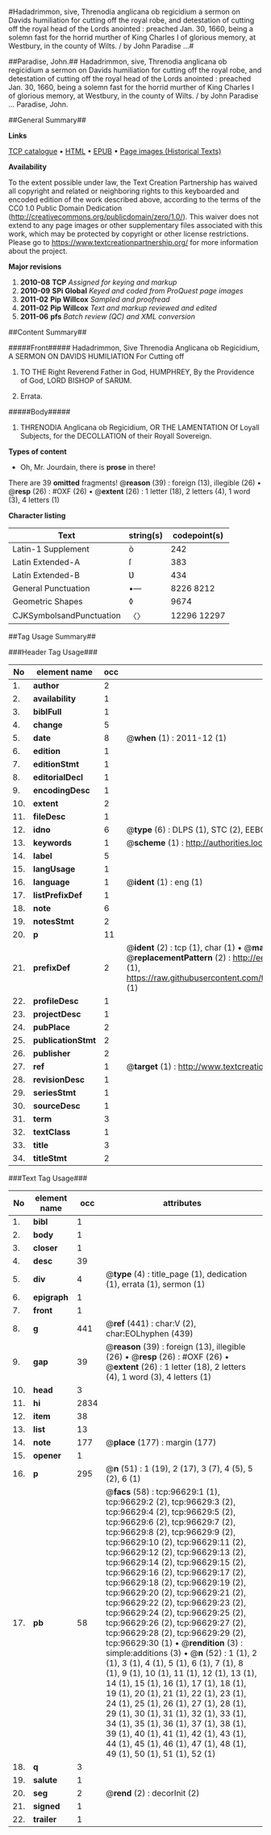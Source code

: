 #Hadadrimmon, sive, Threnodia anglicana ob regicidium a sermon on Davids humiliation for cutting off the royal robe, and detestation of cutting off the royal head of the Lords anointed : preached Jan. 30, 1660, being a solemn fast for the horrid murther of King Charles I of glorious memory, at Westbury, in the county of Wilts. / by John Paradise ...#

##Paradise, John.##
Hadadrimmon, sive, Threnodia anglicana ob regicidium a sermon on Davids humiliation for cutting off the royal robe, and detestation of cutting off the royal head of the Lords anointed : preached Jan. 30, 1660, being a solemn fast for the horrid murther of King Charles I of glorious memory, at Westbury, in the county of Wilts. / by John Paradise ...
Paradise, John.

##General Summary##

**Links**

[TCP catalogue](http://www.ota.ox.ac.uk/tcp/)  • 
[HTML](http://tei.it.ox.ac.uk/tcp/Texts-HTML/free/A55/A55721.html)  • 
[EPUB](http://tei.it.ox.ac.uk/tcp/Texts-EPUB/free/A55/A55721.epub) • 
[Page images (Historical Texts)](https://historicaltexts.jisc.ac.uk/eebo-13021047e)

**Availability**

To the extent possible under law, the Text Creation Partnership has waived all copyright and related or neighboring rights to this keyboarded and encoded edition of the work described above, according to the terms of the CC0 1.0 Public Domain Dedication (http://creativecommons.org/publicdomain/zero/1.0/). This waiver does not extend to any page images or other supplementary files associated with this work, which may be protected by copyright or other license restrictions. Please go to https://www.textcreationpartnership.org/ for more information about the project.

**Major revisions**

1. __2010-08__ __TCP__ *Assigned for keying and markup*
1. __2010-09__ __SPi Global__ *Keyed and coded from ProQuest page images*
1. __2011-02__ __Pip Willcox__ *Sampled and proofread*
1. __2011-02__ __Pip Willcox__ *Text and markup reviewed and edited*
1. __2011-06__ __pfs__ *Batch review (QC) and XML conversion*

##Content Summary##

#####Front#####
Hadadrimmon, Sive Threnodia Anglicana ob Regicidium, A SERMON ON DAVIDS HUMILIATION For Cutting off 
1. TO THE Right Reverend Father in God, HUMPHREY, By the Providence of God, LORD BISHOP of
SARƲM.

1. Errata.

#####Body#####

1. THRENODIA Anglicana ob Regicidium, OR THE LAMENTATION Of Loyall Subjects, for the DECOLLATION of their Royall Sovereign.

**Types of content**

  * Oh, Mr. Jourdain, there is **prose** in there!

There are 39 **omitted** fragments! 
 @__reason__ (39) : foreign (13), illegible (26)  •  @__resp__ (26) : #OXF (26)  •  @__extent__ (26) : 1 letter (18), 2 letters (4), 1 word (3), 4 letters (1)

**Character listing**


|Text|string(s)|codepoint(s)|
|---|---|---|
|Latin-1 Supplement|ò|242|
|Latin Extended-A|ſ|383|
|Latin Extended-B|Ʋ|434|
|General Punctuation|•—|8226 8212|
|Geometric Shapes|◊|9674|
|CJKSymbolsandPunctuation|〈〉|12296 12297|

##Tag Usage Summary##

###Header Tag Usage###

|No|element name|occ|attributes|
|---|---|---|---|
|1.|__author__|2||
|2.|__availability__|1||
|3.|__biblFull__|1||
|4.|__change__|5||
|5.|__date__|8| @__when__ (1) : 2011-12 (1)|
|6.|__edition__|1||
|7.|__editionStmt__|1||
|8.|__editorialDecl__|1||
|9.|__encodingDesc__|1||
|10.|__extent__|2||
|11.|__fileDesc__|1||
|12.|__idno__|6| @__type__ (6) : DLPS (1), STC (2), EEBO-CITATION (1), OCLC (1), VID (1)|
|13.|__keywords__|1| @__scheme__ (1) : http://authorities.loc.gov/ (1)|
|14.|__label__|5||
|15.|__langUsage__|1||
|16.|__language__|1| @__ident__ (1) : eng (1)|
|17.|__listPrefixDef__|1||
|18.|__note__|6||
|19.|__notesStmt__|2||
|20.|__p__|11||
|21.|__prefixDef__|2| @__ident__ (2) : tcp (1), char (1)  •  @__matchPattern__ (2) : ([0-9\-]+):([0-9IVX]+) (1), (.+) (1)  •  @__replacementPattern__ (2) : http://eebo.chadwyck.com/downloadtiff?vid=$1&page=$2 (1), https://raw.githubusercontent.com/textcreationpartnership/Texts/master/tcpchars.xml#$1 (1)|
|22.|__profileDesc__|1||
|23.|__projectDesc__|1||
|24.|__pubPlace__|2||
|25.|__publicationStmt__|2||
|26.|__publisher__|2||
|27.|__ref__|1| @__target__ (1) : http://www.textcreationpartnership.org/docs/. (1)|
|28.|__revisionDesc__|1||
|29.|__seriesStmt__|1||
|30.|__sourceDesc__|1||
|31.|__term__|3||
|32.|__textClass__|1||
|33.|__title__|3||
|34.|__titleStmt__|2||


###Text Tag Usage###

|No|element name|occ|attributes|
|---|---|---|---|
|1.|__bibl__|1||
|2.|__body__|1||
|3.|__closer__|1||
|4.|__desc__|39||
|5.|__div__|4| @__type__ (4) : title_page (1), dedication (1), errata (1), sermon (1)|
|6.|__epigraph__|1||
|7.|__front__|1||
|8.|__g__|441| @__ref__ (441) : char:V (2), char:EOLhyphen (439)|
|9.|__gap__|39| @__reason__ (39) : foreign (13), illegible (26)  •  @__resp__ (26) : #OXF (26)  •  @__extent__ (26) : 1 letter (18), 2 letters (4), 1 word (3), 4 letters (1)|
|10.|__head__|3||
|11.|__hi__|2834||
|12.|__item__|38||
|13.|__list__|13||
|14.|__note__|177| @__place__ (177) : margin (177)|
|15.|__opener__|1||
|16.|__p__|295| @__n__ (51) : 1 (19), 2 (17), 3 (7), 4 (5), 5 (2), 6 (1)|
|17.|__pb__|58| @__facs__ (58) : tcp:96629:1 (1), tcp:96629:2 (2), tcp:96629:3 (2), tcp:96629:4 (2), tcp:96629:5 (2), tcp:96629:6 (2), tcp:96629:7 (2), tcp:96629:8 (2), tcp:96629:9 (2), tcp:96629:10 (2), tcp:96629:11 (2), tcp:96629:12 (2), tcp:96629:13 (2), tcp:96629:14 (2), tcp:96629:15 (2), tcp:96629:16 (2), tcp:96629:17 (2), tcp:96629:18 (2), tcp:96629:19 (2), tcp:96629:20 (2), tcp:96629:21 (2), tcp:96629:22 (2), tcp:96629:23 (2), tcp:96629:24 (2), tcp:96629:25 (2), tcp:96629:26 (2), tcp:96629:27 (2), tcp:96629:28 (2), tcp:96629:29 (2), tcp:96629:30 (1)  •  @__rendition__ (3) : simple:additions (3)  •  @__n__ (52) : 1 (1), 2 (1), 3 (1), 4 (1), 5 (1), 6 (1), 7 (1), 8 (1), 9 (1), 10 (1), 11 (1), 12 (1), 13 (1), 14 (1), 15 (1), 16 (1), 17 (1), 18 (1), 19 (1), 20 (1), 21 (1), 22 (1), 23 (1), 24 (1), 25 (1), 26 (1), 27 (1), 28 (1), 29 (1), 30 (1), 31 (1), 32 (1), 33 (1), 34 (1), 35 (1), 36 (1), 37 (1), 38 (1), 39 (1), 40 (1), 41 (1), 42 (1), 43 (1), 44 (1), 45 (1), 46 (1), 47 (1), 48 (1), 49 (1), 50 (1), 51 (1), 52 (1)|
|18.|__q__|3||
|19.|__salute__|1||
|20.|__seg__|2| @__rend__ (2) : decorInit (2)|
|21.|__signed__|1||
|22.|__trailer__|1||
